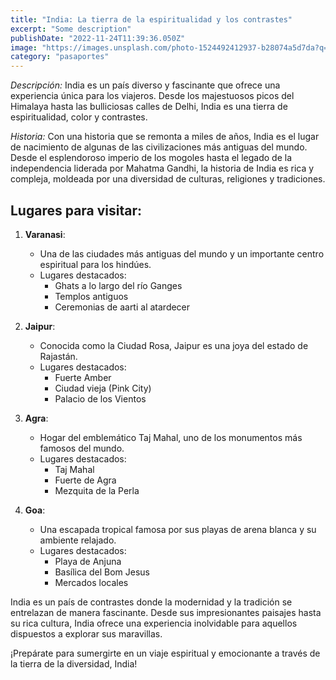 ```yaml
---
title: "India: La tierra de la espiritualidad y los contrastes"
excerpt: "Some description"
publishDate: "2022-11-24T11:39:36.050Z"
image: "https://images.unsplash.com/photo-1524492412937-b28074a5d7da?q=80&w=2071&auto=format&fit=crop&ixlib=rb-4.0.3&ixid=M3wxMjA3fDB8MHxwaG90by1wYWdlfHx8fGVufDB8fHx8fA%3D%3D"
category: "pasaportes"
---
```



*Descripción:*
India es un país diverso y fascinante que ofrece una experiencia única para los viajeros. Desde los majestuosos picos del Himalaya hasta las bulliciosas calles de Delhi, India es una tierra de espiritualidad, color y contrastes.

*Historia:*
Con una historia que se remonta a miles de años, India es el lugar de nacimiento de algunas de las civilizaciones más antiguas del mundo. Desde el esplendoroso imperio de los mogoles hasta el legado de la independencia liderada por Mahatma Gandhi, la historia de India es rica y compleja, moldeada por una diversidad de culturas, religiones y tradiciones.

## Lugares para visitar:

1. **Varanasi**:
   - Una de las ciudades más antiguas del mundo y un importante centro espiritual para los hindúes.
   - Lugares destacados:
     - Ghats a lo largo del río Ganges
     - Templos antiguos
     - Ceremonias de aarti al atardecer

2. **Jaipur**:
   - Conocida como la Ciudad Rosa, Jaipur es una joya del estado de Rajastán.
   - Lugares destacados:
     - Fuerte Amber
     - Ciudad vieja (Pink City)
     - Palacio de los Vientos

3. **Agra**:
   - Hogar del emblemático Taj Mahal, uno de los monumentos más famosos del mundo.
   - Lugares destacados:
     - Taj Mahal
     - Fuerte de Agra
     - Mezquita de la Perla

4. **Goa**:
   - Una escapada tropical famosa por sus playas de arena blanca y su ambiente relajado.
   - Lugares destacados:
     - Playa de Anjuna
     - Basílica del Bom Jesus
     - Mercados locales

India es un país de contrastes donde la modernidad y la tradición se entrelazan de manera fascinante. Desde sus impresionantes paisajes hasta su rica cultura, India ofrece una experiencia inolvidable para aquellos dispuestos a explorar sus maravillas.

¡Prepárate para sumergirte en un viaje espiritual y emocionante a través de la tierra de la diversidad, India!

